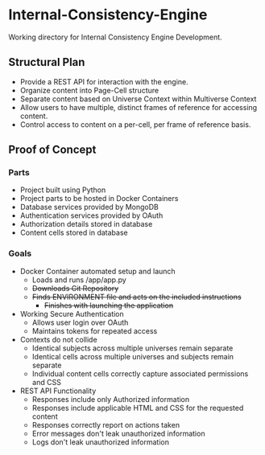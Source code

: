 # Internal-Consistency-Engine
Working directory for Internal Consistency Engine Development.

## Structural Plan
* Provide a REST API for interaction with the engine.
* Organize content into Page-Cell structure
* Separate content based on Universe Context within Multiverse Context
* Allow users to have multiple, distinct frames of reference for accessing content.
* Control access to content on a per-cell, per frame of reference basis.

## Proof of Concept 
### Parts
* Project built using Python
* Project parts to be hosted in Docker Containers
* Database services provided by MongoDB
* Authentication services provided by OAuth
* Authorization details stored in database
* Content cells stored in database

### Goals
* Docker Container automated setup and launch
	* Loads and runs /app/app.py
	* ~~Downloads Git Repository~~
	* ~~Finds ENVIRONMENT file and acts on the included instructions~~
		* ~~Finishes with launching the application~~
* Working Secure Authentication
	* Allows user login over OAuth
	* Maintains tokens for repeated access
* Contexts do not collide
	* Identical subjects across multiple universes remain separate
	* Identical cells across multiple universes and subjects remain separate
	* Individual content cells correctly capture associated permissions and CSS
* REST API Functionality
	* Responses include only Authorized information
	* Responses include applicable HTML and CSS for the requested content
	* Responses correctly report on actions taken
	* Error messages don't leak unauthorized information
	* Logs don't leak unauthorized information
